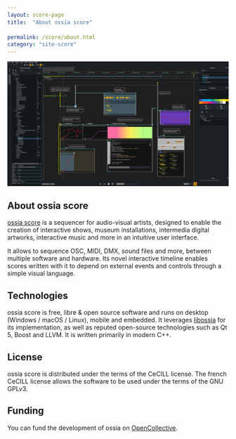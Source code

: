 ```yaml
---
layout: score-page
title:  "About ossia score"

permalink: /score/about.html
category: "site-score"
---
```


<img class="post-image" src="/assets/score.png" />

## About ossia score
[ossia score](https://github.com/ossia/score) is a sequencer for audio-visual artists, designed to enable the creation of interactive shows, museum installations, intermedia digital artworks, interactive music and more in an intuitive user interface.

It allows to sequence OSC, MIDI, DMX, sound files and more, between multiple software and hardware.
Its novel interactive timeline enables scores written with it to depend on external events and controls through a simple visual language.

## Technologies
ossia score is free, libre & open source software and runs on desktop (Windows / macOS / Linux), mobile and embedded.
It leverages [libossia](../site-libossia/about.html) for its implementation, as well as reputed open-source technologies such as Qt 5, Boost and LLVM. It is written primarily in modern C++.

## License
ossia score is distributed under the terms of the CeCILL license. The french CeCILL license allows the software to be used under the terms of the GNU GPLv3.

## Funding
You can fund the development of ossia on [OpenCollective](https://opencollective.com/ossia).